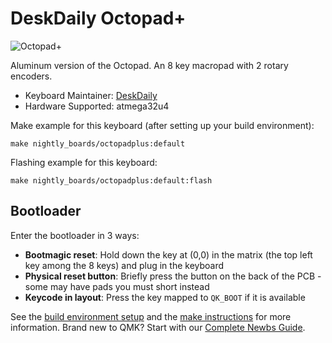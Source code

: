 # DeskDaily Octopad+

![Octopad+](https://i.imgur.com/Sa83N0Gh.jpg)

Aluminum version of the Octopad. An 8 key macropad with 2 rotary encoders.

* Keyboard Maintainer: [DeskDaily](https://github.com/DeskDaily)
* Hardware Supported: atmega32u4

Make example for this keyboard (after setting up your build environment):

    make nightly_boards/octopadplus:default
	
Flashing example for this keyboard:

    make nightly_boards/octopadplus:default:flash

## Bootloader

Enter the bootloader in 3 ways:

* **Bootmagic reset**: Hold down the key at (0,0) in the matrix (the top left key among the 8 keys) and plug in the keyboard
* **Physical reset button**: Briefly press the button on the back of the PCB - some may have pads you must short instead
* **Keycode in layout**: Press the key mapped to `QK_BOOT` if it is available

See the [build environment setup](https://docs.qmk.fm/#/getting_started_build_tools) and the [make instructions](https://docs.qmk.fm/#/getting_started_make_guide) for more information. Brand new to QMK? Start with our [Complete Newbs Guide](https://docs.qmk.fm/#/newbs).
